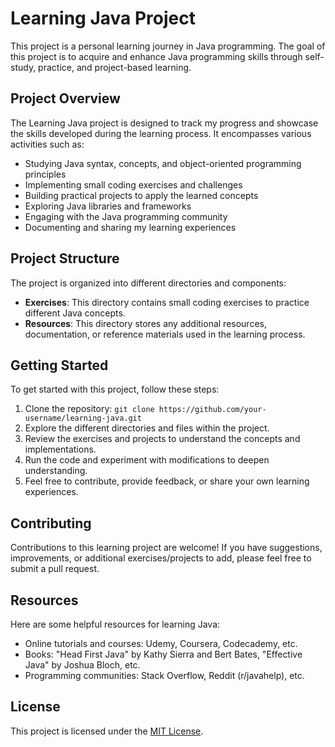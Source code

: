 # Learning Java Project

This project is a personal learning journey in Java programming. The goal of this project is to acquire and enhance Java programming skills through self-study, practice, and project-based learning.

## Project Overview

The Learning Java project is designed to track my progress and showcase the skills developed during the learning process. It encompasses various activities such as:

-   Studying Java syntax, concepts, and object-oriented programming principles
-   Implementing small coding exercises and challenges
-   Building practical projects to apply the learned concepts
-   Exploring Java libraries and frameworks
-   Engaging with the Java programming community
-   Documenting and sharing my learning experiences

## Project Structure

The project is organized into different directories and components:

-   **Exercises**: This directory contains small coding exercises to practice different Java concepts.
-   **Resources**: This directory stores any additional resources, documentation, or reference materials used in the learning process.

## Getting Started

To get started with this project, follow these steps:

1. Clone the repository: `git clone https://github.com/your-username/learning-java.git`
2. Explore the different directories and files within the project.
3. Review the exercises and projects to understand the concepts and implementations.
4. Run the code and experiment with modifications to deepen understanding.
5. Feel free to contribute, provide feedback, or share your own learning experiences.

## Contributing

Contributions to this learning project are welcome! If you have suggestions, improvements, or additional exercises/projects to add, please feel free to submit a pull request.

## Resources

Here are some helpful resources for learning Java:

-   Online tutorials and courses: Udemy, Coursera, Codecademy, etc.
-   Books: "Head First Java" by Kathy Sierra and Bert Bates, "Effective Java" by Joshua Bloch, etc.
-   Programming communities: Stack Overflow, Reddit (r/javahelp), etc.

## License

This project is licensed under the [MIT License](LICENSE).
